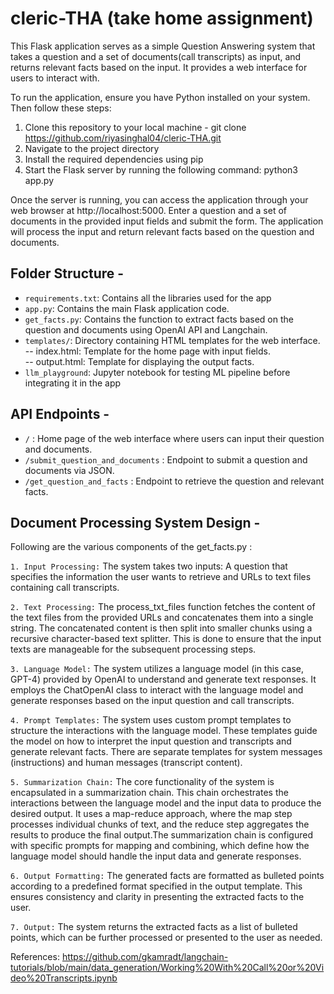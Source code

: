 # cleric-THA (take home assignment)


This Flask application serves as a simple Question Answering system that takes a question and a set of documents(call transcripts) as input, and returns relevant facts based on the input. It provides a web interface for users to interact with.

To run the application, ensure you have Python installed on your system. Then follow these steps:
1. Clone this repository to your local machine - git clone https://github.com/riyasinghal04/cleric-THA.git
2. Navigate to the project directory
3. Install the required dependencies using pip
4. Start the Flask server by running the following command: python3 app.py

Once the server is running, you can access the application through your web browser at http://localhost:5000.
Enter a question and a set of documents in the provided input fields and submit the form.
The application will process the input and return relevant facts based on the question and documents.


## Folder Structure - 
- `requirements.txt`: Contains all the libraries used for the app
- `app.py`: Contains the main Flask application code.
- `get_facts.py`: Contains the function to extract facts based on the question and documents using OpenAI API and Langchain.
- `templates/`: Directory containing HTML templates for the web interface. </br>
    -- index.html: Template for the home page with input fields. </br>
    -- output.html: Template for displaying the output facts.</br>
- `llm_playground`: Jupyter notebook for testing ML pipeline before integrating it in the app
  


## API Endpoints -
- `/` : Home page of the web interface where users can input their question and documents. </br>
- `/submit_question_and_documents` : Endpoint to submit a question and documents via JSON. </br>
- `/get_question_and_facts` : Endpoint to retrieve the question and relevant facts. </br>


## Document Processing System Design - 
Following are the various components of the get_facts.py : 

`1. Input Processing:`
  The system takes two inputs: A question that specifies the information the user wants to retrieve and URLs to text files containing call transcripts.

`2. Text Processing:`
The process_txt_files function fetches the content of the text files from the provided URLs and concatenates them into a single string.
The concatenated content is then split into smaller chunks using a recursive character-based text splitter. This is done to ensure that the input texts are manageable for the subsequent processing steps.

`3. Language Model:`
The system utilizes a language model (in this case, GPT-4) provided by OpenAI to understand and generate text responses.
It employs the ChatOpenAI class to interact with the language model and generate responses based on the input question and call transcripts.

`4. Prompt Templates:`
The system uses custom prompt templates to structure the interactions with the language model. These templates guide the model on how to interpret the input question and transcripts and generate relevant facts.
There are separate templates for system messages (instructions) and human messages (transcript content).

`5. Summarization Chain:`
The core functionality of the system is encapsulated in a summarization chain. This chain orchestrates the interactions between the language model and the input data to produce the desired output. It uses a map-reduce approach, where the map step processes individual chunks of text, and the reduce step aggregates the results to produce the final output.The summarization chain is configured with specific prompts for mapping and combining, which define how the language model should handle the input data and generate responses.

`6. Output Formatting:`
The generated facts are formatted as bulleted points according to a predefined format specified in the output template.
This ensures consistency and clarity in presenting the extracted facts to the user.

`7. Output:`
The system returns the extracted facts as a list of bulleted points, which can be further processed or presented to the user as needed.

References:
https://github.com/gkamradt/langchain-tutorials/blob/main/data_generation/Working%20With%20Call%20or%20Video%20Transcripts.ipynb
